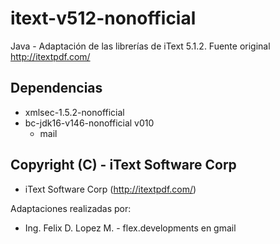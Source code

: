 # itext-v512-nonofficial
Java - Adaptación de las librerías de iText 5.1.2. Fuente original http://itextpdf.com/

## Dependencias
 * xmlsec-1.5.2-nonofficial
 * bc-jdk16-v146-nonofficial v010
   * mail

## Copyright (C) - iText Software Corp
 * iText Software Corp (http://itextpdf.com/)

Adaptaciones realizadas por:
 * Ing. Felix D. Lopez M. - flex.developments en gmail
